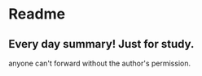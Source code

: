 # Readme 

## Every day summary! Just for study.

anyone can't forward without the author's permission.